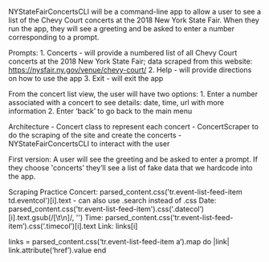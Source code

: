 NYStateFairConcertsCLI will be a command-line app to allow a user to see a list of the Chevy Court concerts at the 2018 New York State Fair. When they run the app, they will see a greeting and be asked to enter a number corresponding to a prompt.

Prompts:
	1. Concerts - will provide a numbered list of all Chevy Court concerts at the 2018 New York State Fair; data scraped from this website: https://nysfair.ny.gov/venue/chevy-court/
	2. Help - will provide directions on how to use the app
	3. Exit - will exit the app

From the concert list view, the user will have two options:
	1. Enter a number associated with a concert to see details: date, time, url with more information
	2. Enter ‘back’ to go back to the main menu


Architecture
	- Concert class to represent each concert
	- ConcertScraper to do the scraping of the site and create the concerts
	- NYStateFairConcertsCLI to interact with the user


First version:
A user will see the greeting and be asked to enter a prompt. If they choose 'concerts’ they’ll see a list of fake data that we hardcode into the app.


Scraping Practice
Concert: parsed_content.css('tr.event-list-feed-item td.eventcol')[i].text
	- can also use .search instead of .css
Date: parsed_content.css('tr.event-list-feed-item').css('.datecol’)[i].text.gsub(/[\t\n]/, '')
Time: parsed_content.css(‘tr.event-list-feed-item’).css(‘.timecol’)[i].text
Link: links[i]

links = parsed_content.css(‘tr.event-list-feed-item a’).map do |link|
		link.attribute(‘href’).value
	    end
